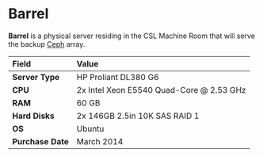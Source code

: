 # Barrel

**Barrel** is a physical server residing in the CSL Machine Room that will serve the backup [Ceph](../../technologies/storage/ceph/) array.

| **Field** | Value |
| :--- | :--- |
| **Server Type** | HP Proliant DL380 G6 |
| **CPU** | 2x Intel Xeon E5540 Quad-Core @ 2.53 GHz |
| **RAM** | 60 GB |
| **Hard Disks** | 2x 146GB 2.5in 10K SAS RAID 1 |
| **OS** | Ubuntu |
| **Purchase Date** | March 2014 |

